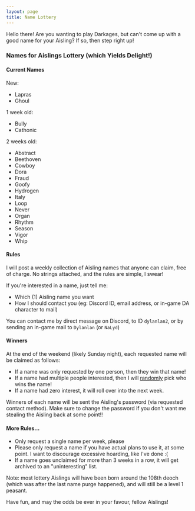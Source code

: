 ```yaml
---
layout: page
title: Name Lottery
---
```


Hello there! Are you wanting to play Darkages, but can't come up with a good name for your Aisling? If so, then step right up!

### **N**ames for **A**islings **L**ottery (which **Y**ields **D**elight!)

#### Current Names

New:
- Lapras
- Ghoul

1 week old:
- Bully
- Cathonic

2 weeks old:
- Abstract
- Beethoven
- Cowboy
- Dora
- Fraud
- Goofy
- Hydrogen
- Italy
- Loop
- Never
- Organ
- Rhythm
- Season
- Vigor
- Whip


#### Rules

I will post a weekly collection of Aisling names that anyone can claim, free of charge. No strings attached, and the rules are simple, I swear!

If you're interested in a name, just tell me:

- Which (1) Aisling name you want
- How I should contact you (eg: Discord ID, email address, or in-game DA character to mail)

You can contact me by direct message on Discord, to ID `dylanlan2`, or by sending an in-game mail to `Dylanlan` (or `NaLyd`)

#### Winners

At the end of the weekend (likely Sunday night), each requested name will be claimed as follows:

- If a name was only requested by one person, then they win that name!
- If a name had multiple people interested, then I will [randomly](https://wheelofnames.com) pick who wins the name!
- If a name had zero interest, it will roll over into the next week.

Winners of each name will be sent the Aisling's password (via requested contact method).
Make sure to change the password if you don't want me stealing the Aisling back at some point!!


#### More Rules...

- Only request a single name per week, please
- Please only request a name if you have actual plans to use it, at some point. I want to discourage excessive hoarding, like I've done :(
- If a name goes unclaimed for more than 3 weeks in a row, it will get archived to an "uninteresting" list.

Note: most lottery Aislings will have been born around the 108th deoch (which was after the last name purge happened), and will still be a level 1 peasant.

Have fun, and may the odds be ever in your favour, fellow Aislings!
